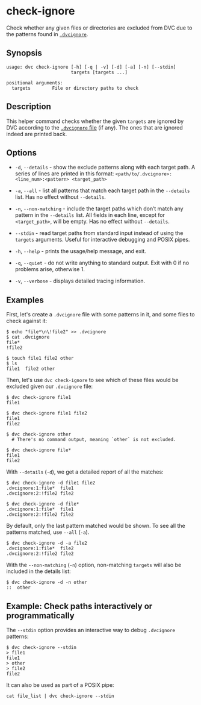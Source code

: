 # check-ignore

Check whether any given files or directories are excluded from DVC due to the
patterns found in [`.dvcignore`](/doc/user-guide/dvcignore).

## Synopsis

```usage
usage: dvc check-ignore [-h] [-q | -v] [-d] [-a] [-n] [--stdin]
                        targets [targets ...]

positional arguments:
  targets        File or directory paths to check
```

## Description

This helper command checks whether the given `targets` are ignored by DVC
according to the [`.dvcignore` file](/doc/user-guide/dvcignore) (if any). The
ones that are ignored indeed are printed back.

## Options

- `-d`, `--details` - show the exclude patterns along with each target path. A
  series of lines are printed in this format:
  `<path/to/.dvcignore>:<line_num>:<pattern> <target_path>`

- `-a`, `--all` - list all patterns that match each target path in the
  `--details` list. Has no effect without `--details`.

- `-n`, `--non-matching` - include the target paths which don’t match any
  pattern in the `--details` list. All fields in each line, except for
  `<target_path>`, will be empty. Has no effect without `--details`.

- `--stdin` - read target paths from standard input instead of using the
  `targets` arguments. Useful for interactive debugging and POSIX pipes.

- `-h`, `--help` - prints the usage/help message, and exit.

- `-q`, `--quiet` - do not write anything to standard output. Exit with 0 if no
  problems arise, otherwise 1.

- `-v`, `--verbose` - displays detailed tracing information.

## Examples

First, let's create a `.dvcignore` file with some patterns in it, and some files
to check against it:

```dvc
$ echo "file*\n\!file2" >> .dvcignore
$ cat .dvcignore
file*
!file2

$ touch file1 file2 other
$ ls
file1  file2 other
```

Then, let's use `dvc check-ignore` to see which of these files would be excluded
given our `.dvcignore` file:

```dvc
$ dvc check-ignore file1
file1

$ dvc check-ignore file1 file2
file1
file2

$ dvc check-ignore other
  # There's no command output, meaning `other` is not excluded.

$ dvc check-ignore file*
file1
file2
```

With `--details` (`-d`), we get a detailed report of all the matches:

```dvc
$ dvc check-ignore -d file1 file2
.dvcignore:1:file*	file1
.dvcignore:2:!file2	file2

$ dvc check-ignore -d file*
.dvcignore:1:file*	file1
.dvcignore:2:!file2	file2
```

By default, only the last pattern matched would be shown. To see all the
patterns matched, use `--all` (`-a`).

```dvc
$ dvc check-ignore -d -a file2
.dvcignore:1:file*	file2
.dvcignore:2:!file2	file2
```

With the `--non-matching` (`-n`) option, non-matching `targets` will also be
included in the details list:

```dvc
$ dvc check-ignore -d -n other
::	other
```

## Example: Check paths interactively or programmatically

The `--stdin` option provides an interactive way to debug `.dvcignore` patterns:

```dvc
$ dvc check-ignore --stdin
> file1
file1
> other
> file2
file2
```

It can also be used as part of a POSIX pipe:

```dvc
cat file_list | dvc check-ignore --stdin
```
